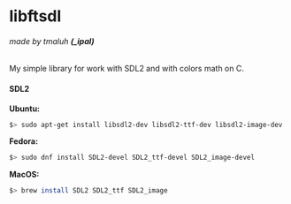 # libftsdl
###### made by tmaluh __(\_ipal)__

My simple library for work with SDL2 and with colors math on C.

#### __SDL2__

__Ubuntu:__

```bash
$> sudo apt-get install libsdl2-dev libsdl2-ttf-dev libsdl2-image-dev
```

__Fedora:__

```bash
$> sudo dnf install SDL2-devel SDL2_ttf-devel SDL2_image-devel
```

__MacOS:__

```bash
$> brew install SDL2 SDL2_ttf SDL2_image
```
